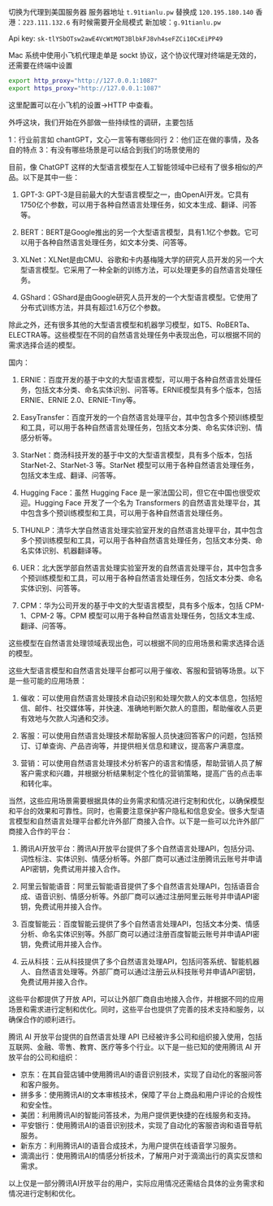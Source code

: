 
切换为代理到美国服务器
服务器地址 `t.91tianlu.pw` 替换成 `120.195.180.140`
香港：`223.111.132.6` 有时候需要开全局模式
新加坡：`g.91tianlu.pw`

Api key:
`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`


Mac 系统中使用小飞机代理走单是 sockt 协议，这个协议代理对终端是无效的，还需要在终端中设置

```sh
export http_proxy="http://127.0.0.1:1087"
export https_proxy="http://127.0.0.1:1087"
```

这里配置可以在小飞机的设置->HTTP 中查看。



外呼这块，我们开始在外部做一些持续性的调研，主要包括

1：行业前言如 chantGPT，文心一言等有哪些同行
2：他们正在做的事情，及各自的特点
3：有没有哪些场景是可以结合到我们的场景使用的

目前，像 ChatGPT 这样的大型语言模型在人工智能领域中已经有了很多相似的产品。以下是其中一些：

1.  GPT-3: GPT-3是目前最大的大型语言模型之一，由OpenAI开发。它具有1750亿个参数，可以用于各种自然语言处理任务，如文本生成、翻译、问答等。
    
2.  BERT：BERT是Google推出的另一个大型语言模型，具有1.1亿个参数。它可以用于各种自然语言处理任务，如文本分类、问答等。
    
3.  XLNet：XLNet是由CMU、谷歌和卡内基梅隆大学的研究人员开发的另一个大型语言模型。它采用了一种全新的训练方法，可以处理更多的自然语言处理任务。
    
4.  GShard：GShard是由Google研究人员开发的一个大型语言模型。它使用了分布式训练方法，并具有超过1.6万亿个参数。
    

除此之外，还有很多其他的大型语言模型和机器学习模型，如T5、RoBERTa、ELECTRA等。这些模型在不同的自然语言处理任务中表现出色，可以根据不同的需求选择合适的模型。


国内：

1.  ERNIE：百度开发的基于中文的大型语言模型，可以用于各种自然语言处理任务，包括文本分类、命名实体识别、问答等。ERNIE模型具有多个版本，包括ERNIE、ERNIE 2.0、ERNIE-Tiny等。
    
2.  EasyTransfer：百度开发的一个自然语言处理平台，其中包含多个预训练模型和工具，可以用于各种自然语言处理任务，包括文本分类、命名实体识别、情感分析等。
    
3.  StarNet：商汤科技开发的基于中文的大型语言模型，具有多个版本，包括 StarNet-2、StarNet-3 等。StarNet 模型可以用于各种自然语言处理任务，包括文本生成、翻译、问答等。

4.  Hugging Face：虽然 Hugging Face 是一家法国公司，但它在中国也很受欢迎。Hugging Face 开发了一个名为 Transformers 的自然语言处理平台，其中包含多个预训练模型和工具，可以用于各种自然语言处理任务。
    
5.  THUNLP：清华大学自然语言处理实验室开发的自然语言处理平台，其中包含多个预训练模型和工具，可以用于各种自然语言处理任务，包括文本分类、命名实体识别、机器翻译等。
    
6.  UER：北大医学部自然语言处理实验室开发的自然语言处理平台，其中包含多个预训练模型和工具，可以用于各种自然语言处理任务，包括文本分类、命名实体识别、问答等。
    
7.  CPM：华为公司开发的基于中文的大型语言模型，具有多个版本，包括 CPM-1、CPM-2 等。CPM 模型可以用于各种自然语言处理任务，包括文本生成、翻译、问答等。

这些模型在自然语言处理领域表现出色，可以根据不同的应用场景和需求选择合适的模型。


这些大型语言模型和自然语言处理平台都可以用于催收、客服和营销等场景。以下是一些可能的应用场景：

1.  催收：可以使用自然语言处理技术自动识别和处理欠款人的文本信息，包括短信、邮件、社交媒体等，并快速、准确地判断欠款人的意图，帮助催收人员更有效地与欠款人沟通和交涉。

2.  客服：可以使用自然语言处理技术帮助客服人员快速回答客户的问题，包括预订、订单查询、产品咨询等，并提供相关信息和建议，提高客户满意度。

3.  营销：可以使用自然语言处理技术分析客户的语言和情感，帮助营销人员了解客户需求和兴趣，并根据分析结果制定个性化的营销策略，提高广告的点击率和转化率。


当然，这些应用场景需要根据具体的业务需求和情况进行定制和优化，以确保模型和平台的效果和可靠性。同时，也需要注意保护客户隐私和信息安全。很多大型语言模型和自然语言处理平台都允许外部厂商接入合作。以下是一些可以允许外部厂商接入合作的平台：

1.  腾讯AI开放平台：腾讯AI开放平台提供了多个自然语言处理API，包括分词、词性标注、实体识别、情感分析等。外部厂商可以通过注册腾讯云账号并申请API密钥，免费试用并接入合作。

2.  阿里云智能语音：阿里云智能语音提供了多个自然语言处理API，包括语音合成、语音识别、情感分析等。外部厂商可以通过注册阿里云账号并申请API密钥，免费试用并接入合作。

3.  百度智能云：百度智能云提供了多个自然语言处理API，包括文本分类、情感分析、命名实体识别等。外部厂商可以通过注册百度智能云账号并申请API密钥，免费试用并接入合作。

4.  云从科技：云从科技提供了多个自然语言处理API，包括问答系统、智能机器人、自然语言处理等。外部厂商可以通过注册云从科技账号并申请API密钥，免费试用并接入合作。


这些平台都提供了开放 API，可以让外部厂商自由地接入合作，并根据不同的应用场景和需求进行定制和优化。同时，这些平台也提供了完善的技术支持和服务，以确保合作的顺利进行。


腾讯 AI 开放平台提供的自然语言处理 API 已经被许多公司和组织接入使用，包括互联网、金融、零售、教育、医疗等多个行业。以下是一些已知的使用腾讯 AI 开放平台的公司和组织：

-   京东：在其自营店铺中使用腾讯AI的语音识别技术，实现了自动化的客服问答和客户服务。
-   拼多多：使用腾讯AI的文本审核技术，保障了平台上商品和用户评论的合规性和安全性。
-   美团：利用腾讯AI的智能问答技术，为用户提供更快捷的在线服务和支持。
-   平安银行：使用腾讯AI的语音识别技术，实现了自动化的客服咨询和语音导航服务。
-   新东方：利用腾讯AI的语音合成技术，为用户提供在线语音学习服务。
-   滴滴出行：使用腾讯AI的情感分析技术，了解用户对于滴滴出行的真实反馈和需求。

以上仅是一部分腾讯AI开放平台的用户，实际应用情况还需结合具体的业务需求和情况进行定制和优化。









